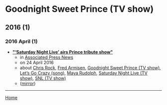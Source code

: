# Goodnight Sweet Prince (TV show)

## 2016 (1)

### 2016 April (1)

 - [**"‘Saturday Night Live’ airs Prince tribute show"**](https://apnews.com/article/0380c2d217ed4cbfa3a999ad86fdd2c2)
    - in [Associated Press News](../../../publications/a-e/associated-press-news/index.md)
    - on 24 April 2016
    - about [Chris Rock](../../../topics/chris-rock/index.md), [Fred Armisen](../../../topics/fred-armisen/index.md), [Goodnight Sweet Prince (TV show)](../../../topics/tv-show/goodnight-sweet-prince/index.md), [Let’s Go Crazy (song)](../../../topics/song/let-s-go-crazy/index.md), [Maya Rudolph](../../../topics/maya-rudolph/index.md), [Saturday Night Live (TV show)](../../../topics/tv-show/saturday-night-live/index.md), [SNL (TV show)](../../../topics/tv-show/snl/index.md)
    - ([mirror](https://web.archive.org/web/*/https://apnews.com/article/0380c2d217ed4cbfa3a999ad86fdd2c2))

----

[Home](../index.md)

